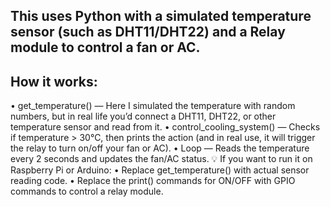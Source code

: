 ## This uses Python with a simulated temperature sensor (such as DHT11/DHT22) and a Relay module to control a fan or AC.

## How it works:
• get_temperature() — Here I simulated the temperature with random numbers, but in real life you’d connect a DHT11, DHT22, or other temperature sensor and read from it.
• control_cooling_system() — Checks if temperature > 30°C, then prints the action (and in real use, it will trigger the relay to turn on/off your fan or AC).
• Loop — Reads the temperature every 2 seconds and updates the fan/AC status.
💡 If you want to run it on Raspberry Pi or Arduino:
• Replace get_temperature() with actual sensor reading code.
• Replace the print() commands for ON/OFF with GPIO commands to control a relay module.

